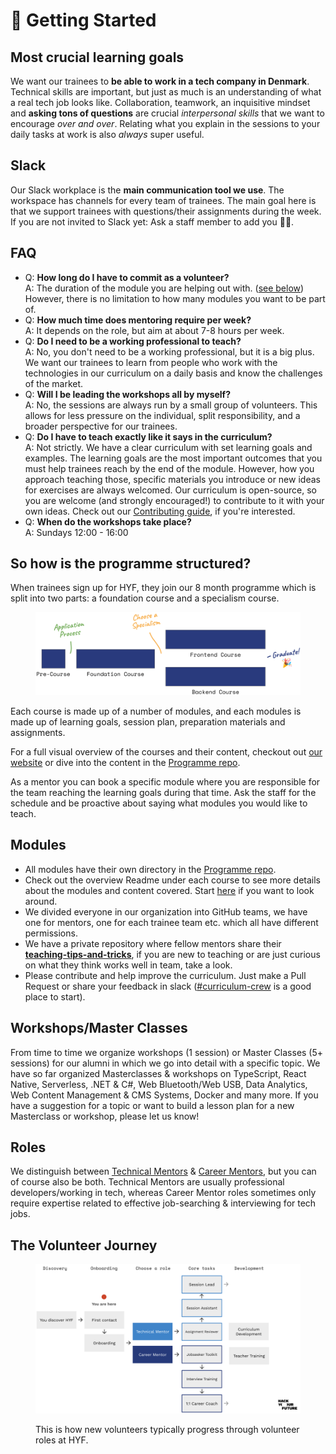 # 🎯 Getting Started

## Most crucial learning goals

We want our trainees to **be able to work in a tech company in Denmark**. Technical skills are important, but just as much is an understanding of what a real tech job looks like. Collaboration, teamwork, an inquisitive mindset and **asking tons of questions** are crucial _interpersonal skills_ that we want to encourage _over and over_. Relating what you explain in the sessions to your daily tasks at work is also _always_ super useful.

## Slack

Our Slack workplace is the **main communication tool we use**. The workspace has channels for every team of trainees. The main goal here is that we support trainees with questions/their assignments during the week. If you are not invited to Slack yet: Ask a staff member to add you 👨‍💻.

## FAQ

* Q: **How long do I have to commit as a volunteer?**\
  A: The duration of the module you are helping out with. ([see below](https://mentor.hackyourfuture.dk/getting-started#so-how-is-the-curriculum-structured)) However, there is no limitation to how many modules you want to be part of.&#x20;
* Q: **How much time does mentoring require per week?**\
  A: It depends on the role, but aim at about 7-8 hours per week.
* Q: **Do I need to be a working professional to teach?**\
  A: No, you don't need to be a working professional, but it is a big plus. We want our trainees to learn from people who work with the technologies in our curriculum on a daily basis and know the challenges of the market.
* Q: **Will I be leading the workshops all by myself?**\
  A: No, the sessions are always run by a small group of volunteers. This allows for less pressure on the individual, split responsibility, and a broader perspective for our trainees.
* Q: **Do I have to teach exactly like it says in the curriculum?**\
  A: Not strictly. We have a clear curriculum with set learning goals and examples. The learning goals are the most important outcomes that you must help trainees reach by the end of the module. However, how you approach teaching those, specific materials you introduce or new ideas for exercises are always welcomed. Our curriculum is open-source, so you are welcome (and strongly encouraged!) to contribute to it with your own ideas. Check out our [Contributing guide](https://github.com/HackYourFuture-CPH/programme/tree/main/contributing), if you're interested.
* Q: **When do the workshops take place?**\
  A: Sundays 12:00 - 16:00

## So how is the programme structured?

When trainees sign up for HYF, they join our 8 month programme which is split into two parts: a foundation course and a specialism course.&#x20;

<figure><img src="../.gitbook/assets/686cd4d8f1baa8f9a5317caa_Untitled presentation.png" alt=""><figcaption></figcaption></figure>

Each course is made up of a number of modules, and each modules is made up of learning goals, session plan, preparation materials and assignments.

For a full visual overview of the courses and their content, checkout out [our website](https://www.hackyourfuture.dk/apply) or dive into the content in the [Programme repo](https://github.com/HackYourFuture-CPH/programme).

As a mentor you can book a specific module where you are responsible for the team reaching the learning goals during that time. Ask the staff for the schedule and be proactive about saying what modules you would like to teach.

## Modules

* All modules have their own directory in the [Programme repo](https://github.com/HackYourFuture-CPH/programme).
* Check out the overview Readme under each course to see more details about the modules and content covered. Start [here](https://github.com/HackYourFuture-CPH/programme/tree/main/courses) if you want to look around.
* We divided everyone in our organization into GitHub teams, we have one for mentors, one for each trainee team etc. which all have different permissions.
* We have a private repository where fellow mentors share their [**teaching-tips-and-tricks**](https://github.com/HackYourFuture/teaching_tips_tricks), if you are new to teaching or are just curious on what they think works well in team, take a look.
* Please contribute and help improve the curriculum. Just make a Pull Request or share your feedback in slack ([#curriculum-crew](https://hackyourfuture-cph.slack.com/archives/C070USK1UET) is a good place to start).

## Workshops/Master Classes

From time to time we organize workshops (1 session) or Master Classes (5+ sessions) for our alumni in which we go into detail with a specific topic. We have so far organized Masterclasses & workshops on TypeScript, React Native, Serverless, .NET & C#, Web Bluetooth/Web USB, Data Analytics, Web Content Management & CMS Systems, Docker and many more. If you have a suggestion for a topic or want to build a lesson plan for a new Masterclass or workshop, please let us know!

## Roles

We distinguish between [Technical Mentors](../roles/technical-mentors/) & [Career Mentors](../roles/career-mentors/), but you can of course also be both. Technical Mentors are usually professional developers/working in tech, whereas Career Mentor roles sometimes only require expertise related to effective job-searching & interviewing for tech jobs.

## The Volunteer Journey

<figure><img src="../.gitbook/assets/MentorJourneyWithLogo.png" alt=""><figcaption><p>This is how new volunteers typically progress through volunteer roles at HYF.</p></figcaption></figure>
